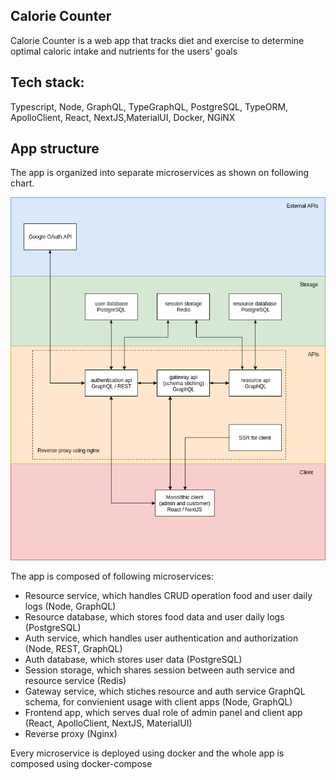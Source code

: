 ## Calorie Counter

Calorie Counter is a web app that tracks diet and exercise to determine optimal caloric intake and nutrients for the users' goals

## Tech stack:

Typescript, Node, GraphQL, TypeGraphQL, PostgreSQL, TypeORM, ApolloClient, React, NextJS,MaterialUI, Docker, NGiNX

## App structure

The app is organized into separate microservices as shown on following chart.

<p align="center">
<img src="https://raw.githubusercontent.com/WalenPiotr/calorie-counter-v2/master/cc-system-chart.png"/>
</p>

The app is composed of following microservices:

- Resource service, which handles CRUD operation food and user daily logs (Node, GraphQL)
- Resource database, which stores food data and user daily logs (PostgreSQL)
- Auth service, which handles user authentication and authorization (Node, REST, GraphQL)
- Auth database, which stores user data (PostgreSQL)
- Session storage, which shares session between auth service and resource service (Redis)
- Gateway service, which stiches resource and auth service GraphQL schema, for convienient usage with client apps (Node, GraphQL)
- Frontend app, which serves dual role of admin panel and client app (React, ApolloClient, NextJS, MaterialUI)
- Reverse proxy (Nginx)

Every microservice is deployed using docker and the whole app is composed using docker-compose
